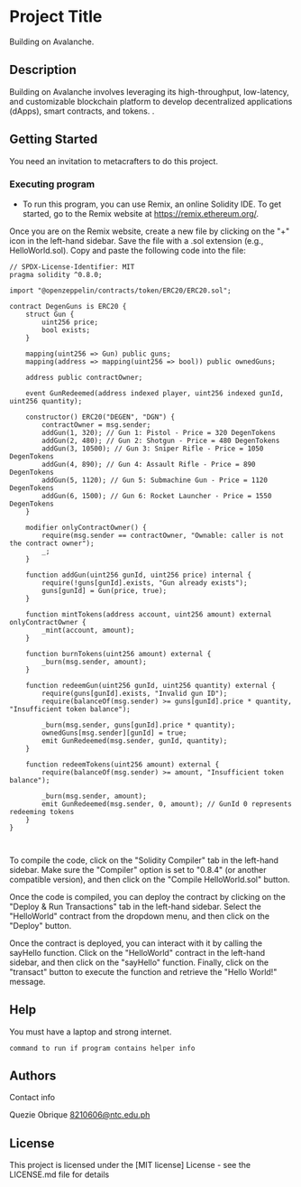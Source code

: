 # Project Title

Building on Avalanche.

## Description

Building on Avalanche involves leveraging its high-throughput, low-latency, and customizable blockchain platform to develop decentralized applications (dApps), smart contracts, and tokens. .


## Getting Started

You need an invitation to metacrafters to do this project.
### Executing program

* To run this program, you can use Remix, an online Solidity IDE. To get started, go to the Remix website at https://remix.ethereum.org/.

Once you are on the Remix website, create a new file by clicking on the "+" icon in the left-hand sidebar. Save the file with a .sol extension (e.g., HelloWorld.sol). Copy and paste the following code into the file:



```
// SPDX-License-Identifier: MIT
pragma solidity ^0.8.0;

import "@openzeppelin/contracts/token/ERC20/ERC20.sol";

contract DegenGuns is ERC20 {
    struct Gun {
        uint256 price;
        bool exists;
    }

    mapping(uint256 => Gun) public guns;
    mapping(address => mapping(uint256 => bool)) public ownedGuns;

    address public contractOwner;

    event GunRedeemed(address indexed player, uint256 indexed gunId, uint256 quantity);
    
    constructor() ERC20("DEGEN", "DGN") {
        contractOwner = msg.sender;
        addGun(1, 320); // Gun 1: Pistol - Price = 320 DegenTokens
        addGun(2, 480); // Gun 2: Shotgun - Price = 480 DegenTokens
        addGun(3, 10500); // Gun 3: Sniper Rifle - Price = 1050 DegenTokens
        addGun(4, 890); // Gun 4: Assault Rifle - Price = 890 DegenTokens
        addGun(5, 1120); // Gun 5: Submachine Gun - Price = 1120 DegenTokens
        addGun(6, 1500); // Gun 6: Rocket Launcher - Price = 1550 DegenTokens
    }

    modifier onlyContractOwner() {
        require(msg.sender == contractOwner, "Ownable: caller is not the contract owner");
        _;
    }

    function addGun(uint256 gunId, uint256 price) internal {
        require(!guns[gunId].exists, "Gun already exists");
        guns[gunId] = Gun(price, true);
    }

    function mintTokens(address account, uint256 amount) external onlyContractOwner {
        _mint(account, amount);
    }

    function burnTokens(uint256 amount) external {
        _burn(msg.sender, amount);
    }

    function redeemGun(uint256 gunId, uint256 quantity) external {
        require(guns[gunId].exists, "Invalid gun ID");
        require(balanceOf(msg.sender) >= guns[gunId].price * quantity, "Insufficient token balance");

        _burn(msg.sender, guns[gunId].price * quantity);
        ownedGuns[msg.sender][gunId] = true;
        emit GunRedeemed(msg.sender, gunId, quantity);
    }

    function redeemTokens(uint256 amount) external {
        require(balanceOf(msg.sender) >= amount, "Insufficient token balance");

        _burn(msg.sender, amount);
        emit GunRedeemed(msg.sender, 0, amount); // GunId 0 represents redeeming tokens
    }
}



```
To compile the code, click on the "Solidity Compiler" tab in the left-hand sidebar. Make sure the "Compiler" option is set to "0.8.4" (or another compatible version), and then click on the "Compile HelloWorld.sol" button.

Once the code is compiled, you can deploy the contract by clicking on the "Deploy & Run Transactions" tab in the left-hand sidebar. Select the "HelloWorld" contract from the dropdown menu, and then click on the "Deploy" button.

Once the contract is deployed, you can interact with it by calling the sayHello function. Click on the "HelloWorld" contract in the left-hand sidebar, and then click on the "sayHello" function. Finally, click on the "transact" button to execute the function and retrieve the "Hello World!" message.
## Help
You must have a laptop and strong internet.
```
command to run if program contains helper info
```

## Authors

Contact info

Quezie Obrique 
8210606@ntc.edu.ph
## License

This project is licensed under the [MIT license] License - see the LICENSE.md file for details
